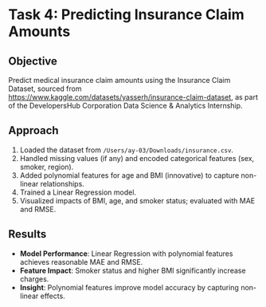 # Task 4: Predicting Insurance Claim Amounts

## Objective
Predict medical insurance claim amounts using the Insurance Claim Dataset, sourced from https://www.kaggle.com/datasets/yasserh/insurance-claim-dataset, as part of the DevelopersHub Corporation Data Science & Analytics Internship.

## Approach
1. Loaded the dataset from `/Users/ay-03/Downloads/insurance.csv`.
2. Handled missing values (if any) and encoded categorical features (sex, smoker, region).
3. Added polynomial features for age and BMI (innovative) to capture non-linear relationships.
4. Trained a Linear Regression model.
5. Visualized impacts of BMI, age, and smoker status; evaluated with MAE and RMSE.

## Results
- **Model Performance**: Linear Regression with polynomial features achieves reasonable MAE and RMSE.
- **Feature Impact**: Smoker status and higher BMI significantly increase charges.
- **Insight**: Polynomial features improve model accuracy by capturing non-linear effects.

